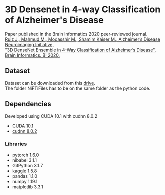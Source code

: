 # 3D Densenet in 4-way Classification of Alzheimer's Disease

Paper published in the Brain Informatics 2020 peer-reviewed journal.
<br/>
[
Ruiz J., Mahmud M., Modasshir M., Shamim Kaiser M., Alzheimer’s Disease Neuroimaging Initiative, <br/>
"3D DenseNet Ensemble in 4-Way Classification of Alzheimer’s Disease", <br/>
 Brain Informatics. BI 2020. 
](https://doi.org/10.1007/978-3-030-59277-6_8)

## Dataset
Dataset can be downloaded from this [drive](https://drive.google.com/drive/folders/12WrBiJb0qZ-u75nZACgbRLx_4HYIvYS8?usp=sharing).
<br/>
The folder NiFTiFiles has to be on the same folder as the python code.

## Dependencies
Developed using CUDA 10.1 with cudnn 8.0.2
- [CUDA 10.1](https://developer.nvidia.com/cuda-10.1-download-archive-update2)
- [cudnn 8.0.2](https://developer.nvidia.com/rdp/cudnn-download)
### Libraries
- pytorch 1.6.0
- nibabel 3.1.1
- GitPython 3.1.7
- kaggle 1.5.8
- pandas 1.1.0
- numpy 1.19.1
- matplotlib 3.3.1
